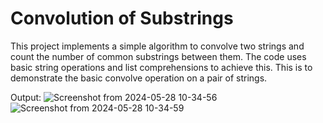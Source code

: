 # Convolution of Substrings

This project implements a simple algorithm to convolve two strings and count the number of common substrings between them. The code uses basic string operations and list comprehensions to achieve this. This is to demonstrate the basic convolve operation on a pair of strings.

Output:
![Screenshot from 2024-05-28 10-34-56](https://github.com/gdeeeeyy/Buddi.ai/assets/73658032/413b2de7-4ba6-4f7b-afcf-a3b6779b05dd)
![Screenshot from 2024-05-28 10-34-59](https://github.com/gdeeeeyy/Buddi.ai/assets/73658032/1f6f004d-3fc6-43c4-96f4-05f94fddac0b)
